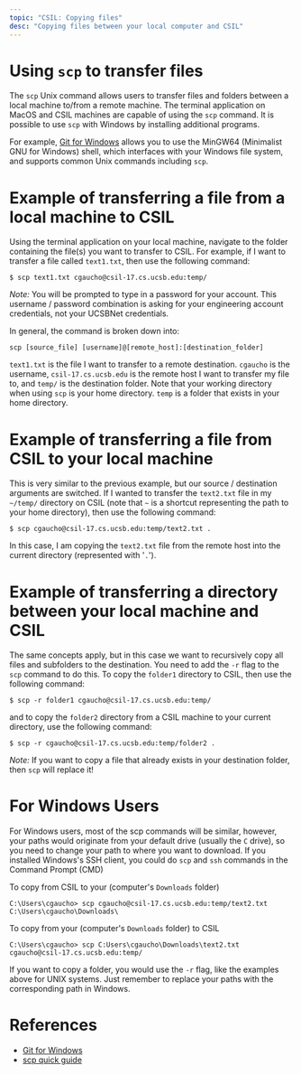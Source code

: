 ```yaml
---
topic: "CSIL: Copying files"
desc: "Copying files between your local computer and CSIL"
---
```


# Using `scp` to transfer files

The `scp` Unix command allows users to transfer files and folders between a local machine to/from a remote machine.
The terminal application on MacOS and CSIL machines are capable of using the `scp` command. It is possible to use
`scp` with Windows by installing additional programs.

For example, [Git for Windows](https://git-scm.com/download/win) allows you to use the MinGW64 (Minimalist GNU
for Windows) shell, which interfaces with your Windows file system, and supports common Unix commands including
`scp`.

# Example of transferring a file from a local machine to CSIL

Using the terminal application on your local machine, navigate to the folder containing the file(s) you want
to transfer to CSIL. For example, if I want to transfer a file called `text1.txt`, then use the following command:

```
$ scp text1.txt cgaucho@csil-17.cs.ucsb.edu:temp/
```

*Note:* You will be prompted to type in a password for your account. This username / password combination is asking
for your engineering account credentials, not your UCSBNet credentials.

In general, the command is broken down into:

```
scp [source_file] [username]@[remote_host]:[destination_folder]
```

`text1.txt` is the file I want to transfer to a remote destination. `cgaucho` is the username, `csil-17.cs.ucsb.edu`
is the remote host I want to transfer my file to, and `temp/` is the destination folder. Note that your working
directory when using `scp` is your home directory. `temp` is a folder that exists in your home directory.

# Example of transferring a file from CSIL to your local machine

This is very similar to the previous example, but our source / destination arguments are switched. If I wanted to
transfer the `text2.txt` file in my `~/temp/` directory on CSIL (note that `~` is a shortcut representing the path to
your home directory), then use the following command:

```
$ scp cgaucho@csil-17.cs.ucsb.edu:temp/text2.txt .
```

In this case, I am copying the `text2.txt` file from the remote host into the current directory (represented with '`.`').

# Example of transferring a directory between your local machine and CSIL

The same concepts apply, but in this case we want to recursively copy all files and subfolders to the destination.
You need to add the `-r` flag to the `scp` command to do this. To copy the `folder1` directory to CSIL,
then use the following command:

```
$ scp -r folder1 cgaucho@csil-17.cs.ucsb.edu:temp/
```

and to copy the `folder2` directory from a CSIL machine to your current directory, use the following command:

```
$ scp -r cgaucho@csil-17.cs.ucsb.edu:temp/folder2 .
```

*Note:* If you want to copy a file that already exists in your destination folder, then `scp` will replace it!

# For Windows Users

For Windows users, most of the scp commands will be similar, however, your paths would originate from your default drive (usually the `C` drive), so you need to change your path to where you want to download. If you installed Windows's SSH client, you could do `scp` and `ssh` commands in the Command Prompt (CMD)

To copy from CSIL to your (computer's `Downloads` folder)

```
C:\Users\cgaucho> scp cgaucho@csil-17.cs.ucsb.edu:temp/text2.txt C:\Users\cgaucho\Downloads\
```

To copy from your (computer's `Downloads` folder) to CSIL

```
C:\Users\cgaucho> scp C:Users\cgaucho\Downloads\text2.txt cgaucho@csil-17.cs.ucsb.edu:temp/
```

If you want to copy a folder, you would use the `-r` flag, like the examples above for UNIX systems. Just remember to replace your paths with the corresponding path in Windows.

# References
* [Git for Windows](https://git-scm.com/download/win)
* [scp quick guide](https://haydenjames.io/linux-securely-copy-files-using-scp/)

